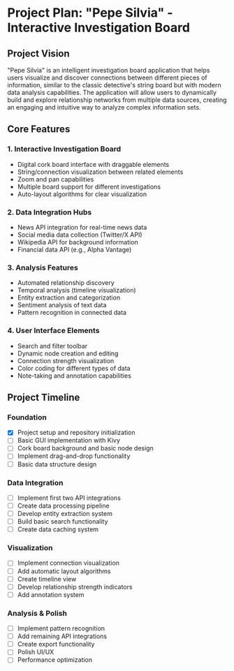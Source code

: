 # Project Plan: "Pepe Silvia" - Interactive Investigation Board

## Project Vision

"Pepe Silvia" is an intelligent investigation board application that helps users visualize and discover connections between different pieces of information, similar to the classic detective's string board but with modern data analysis capabilities. The application will allow users to dynamically build and explore relationship networks from multiple data sources, creating an engaging and intuitive way to analyze complex information sets.

## Core Features

### 1. Interactive Investigation Board

- Digital cork board interface with draggable elements
- String/connection visualization between related elements
- Zoom and pan capabilities
- Multiple board support for different investigations
- Auto-layout algorithms for clear visualization

### 2. Data Integration Hubs

- News API integration for real-time news data
- Social media data collection (Twitter/X API)
- Wikipedia API for background information
- Financial data API (e.g., Alpha Vantage)

### 3. Analysis Features

- Automated relationship discovery
- Temporal analysis (timeline visualization)
- Entity extraction and categorization
- Sentiment analysis of text data
- Pattern recognition in connected data

### 4. User Interface Elements

- Search and filter toolbar
- Dynamic node creation and editing
- Connection strength visualization
- Color coding for different types of data
- Note-taking and annotation capabilities


## Project Timeline

### Foundation

- [X] Project setup and repository initialization
- [ ] Basic GUI implementation with Kivy
- [ ] Cork board background and basic node design
- [ ] Implement drag-and-drop functionality
- [ ] Basic data structure design

### Data Integration

- [ ] Implement first two API integrations
- [ ] Create data processing pipeline
- [ ] Develop entity extraction system
- [ ] Build basic search functionality
- [ ] Create data caching system

### Visualization

- [ ] Implement connection visualization
- [ ] Add automatic layout algorithms
- [ ] Create timeline view
- [ ] Develop relationship strength indicators
- [ ] Add annotation system

### Analysis & Polish

- [ ] Implement pattern recognition
- [ ] Add remaining API integrations
- [ ] Create export functionality
- [ ] Polish UI/UX
- [ ] Performance optimization
